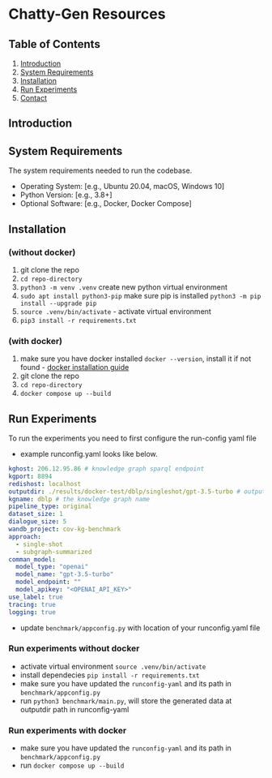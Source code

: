 # Chatty-Gen Resources

## Table of Contents

1. [Introduction](#introduction)
2. [System Requirements](#system-requirements)
3. [Installation](#installation)
4. [Run Experiments](#run-experiments)
5. [Contact](#contact)

## Introduction
<!-- Add-abstract -->

## System Requirements
The system requirements needed to run the codebase.

- Operating System: [e.g., Ubuntu 20.04, macOS, Windows 10]
- Python Version: [e.g., 3.8+]
- Optional Software: [e.g., Docker, Docker Compose]

## Installation 

### (without docker)
1. git clone the repo
2. `cd repo-directory`
3. `python3 -m venv .venv` create new python virtual environment
4. `sudo apt install python3-pip` make sure pip is installed
    `python3 -m pip install --upgrade pip`
5. `source .venv/bin/activate` - activate virtual environment
6. `pip3 install -r requirements.txt`

### (with docker)
1. make sure you have docker installed `docker --version`, install it if not found - [docker installation guide](https://docs.docker.com/engine/install/)
2. git clone the repo
3. `cd repo-directory`
4. `docker compose up --build`

## Run Experiments
To run the experiments you need to first configure the run-config yaml file

- example runconfig.yaml looks like below.
```yaml
kghost: 206.12.95.86 # knowledge graph sparql endpoint
kgport: 8894
redishost: localhost
outputdir: ./results/docker-test/dblp/singleshot/gpt-3.5-turbo # output directory path for generated benchmark data
kgname: dblp # the knowledge graph name
pipeline_type: original
dataset_size: 1
dialogue_size: 5
wandb_project: cov-kg-benchmark
approach: 
  - single-shot
  - subgraph-summarized
comman_model:
  model_type: "openai"
  model_name: "gpt-3.5-turbo"
  model_endpoint: ""
  model_apikey: "<OPENAI_API_KEY>"
use_label: true
tracing: true
logging: true
```

- update `benchmark/appconfig.py` with location of your runconfig.yaml file

### Run experiments without docker
- activate virtual environment `source .venv/bin/activate`
- install dependecies `pip install -r requirements.txt`
- make sure you have updated the `runconfig-yaml` and its path in `benchmark/appconfig.py`
- run `python3 benchmark/main.py`, will store the generated data at outputdir path in runconfig-yaml

### Run experiments with docker
- make sure you have updated the `runconfig-yaml` and its path in `benchmark/appconfig.py`
- run `docker compose up --build`